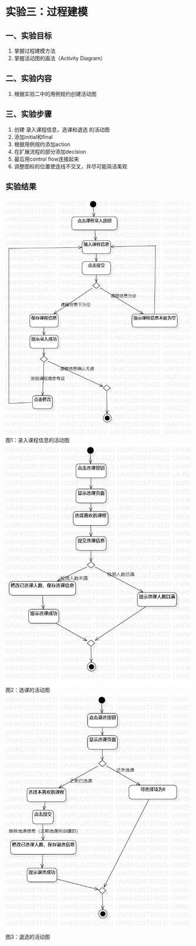 # 实验三：过程建模

## 一、实验目标

1. 掌握过程建模方法
2. 掌握活动图的画法（Activity Diagram）

## 二、实验内容

1. 根据实验二中的用例规约创建活动图

## 三、实验步骤

1. 创建 录入课程信息，选课和退选 的活动图
2. 添加initial和final
3. 根据用例规约添加action
4. 在扩展流程的部分添加decision
5. 最后用control flow连接起来
6. 调整图标的位置使连线不交叉，并尽可能简洁美观

## 实验结果

![录入课程信息活动图](./ActivityDiagram1.jpg)  
图1：录入课程信息的活动图    
![选课的活动图](./ActivityDiagram2.jpg)  
图2：选课的活动图
![退选的活动图](./ActivityDiagram3.jpg)  
图3：退选的活动图
